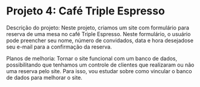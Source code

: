 # Projeto 4: Café Triple Espresso

Descrição do projeto: Neste projeto, criamos um site com formulário para reserva de uma mesa no café Triple Espresso.
Neste formulário, o usuário pode preencher seu nome, número de convidados, data e hora desejadose seu e-mail para a confirmação da reserva.

Planos de melhoria: Tornar o site funcional com um banco de dados, possibilitando que tenhamos um controle de clientes que realizaram ou não uma reserva pelo site. Para isso, vou estudar sobre como vincular o banco de dados para melhorar o site.
